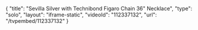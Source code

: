{
    "title": "Sevilla Silver with Technibond Figaro Chain 36\" Necklace",
    "type": "solo",
    "layout": "iframe-static",
    "videoId": "112337132",
    "url": "\/tvpembed\/112337132"
}